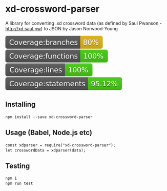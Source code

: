 # xd-crossword-parser
A library for converting .xd crossword data (as defined by Saul Pwanson - http://xd.saul.pw) to JSON by Jason Norwood-Young

![branches](coverage/badge-branches.svg) ![functions](coverage/badge-functions.svg) ![lines](coverage/badge-lines.svg) ![statements](coverage/badge-statements.svg)

## Installing

```
npm install --save xd-crossword-parser
```

## Usage (Babel, Node.js etc)

```
const xdparser = require("xd-crossword-parser");
let crosswordData = xdparser(data);
```

## Testing

```
npm i
npm run test
```